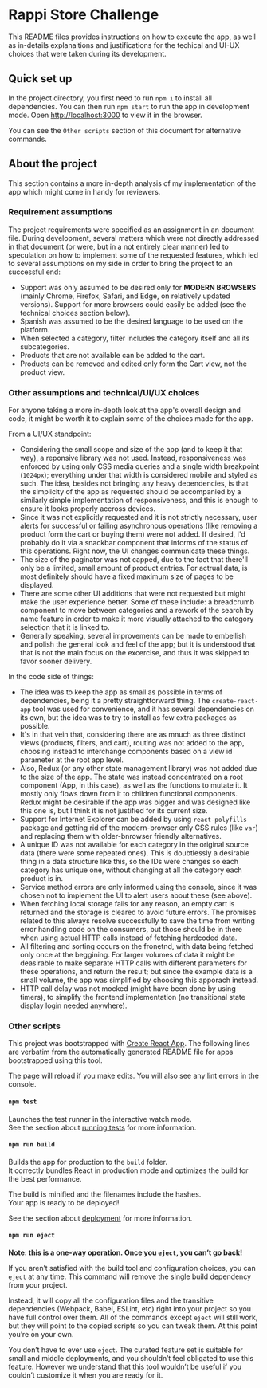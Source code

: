# Rappi Store Challenge
This README files provides instructions on how to execute the app, as well as in-details explanaitions and justifications for the techical and UI-UX choices that were taken during its development.

## Quick set up
In the project directory, you first need to run `npm i` to install all dependencies.
You can then  run `npm start` to run the app in development mode.
Open [http://localhost:3000](http://localhost:3000) to view it in the browser.

You can see the `Other scripts` section of this document for alternative commands.

## About the project
This section contains a more in-depth analysis of my implementation of the app which might come in handy for reviewers.

### Requirement assumptions
The project requirements were specified as an assignment in an document file. During development, several matters which were not directly addressed in that document (or were, but in a not entirely clear manner) led to speculation on how to implement some of the requested features, which led to several assumptions on my side in order to bring the project to an successful end:

- Support was only assumed to be desired only for **MODERN BROWSERS** (mainly Chrome, Firefox, Safari, and Edge, on relatively updated versions). Support for more browsers could easily be added (see the technical choices section below).
- Spanish was assumed to be the desired language to be used on the platform.
- When selected a category, filter includes the category itself and all its subcategories.
- Products that are not available can be added to the cart.
- Products can be removed and edited only form the Cart view, not the product view.

### Other assumptions and technical/UI/UX choices
For anyone taking a more in-depth look at the app's overall design and code, it might be worth it to explain some of the choices made for the app. 

From a UI/UX standpoint:

- Considering the small scope and size of the app (and to keep it that way), a reponsive library was not used. Instead, responsiveness was enforced by using only CSS media queries and  a single width breakpoint (`1024px`); everything under that width is considered mobile and styled as such. The idea, besides not bringing any heavy dependencies, is that the simplicity of the app as requested should be accompanied by a similarly simple implementation of responsiveness, and this is enough to ensure it looks properly accross devices.
- Since it was not explicitly requested and it is not strictly necessary, user alerts for successful or failing asynchronous operations (like removing a product form the cart or buying them) were not added. If desired, I'd probably do it via a snackbar component that informs of the status of this operations. Right now, the UI changes communicate these things.
- The size of the paginator was not capped, due to the fact that there'll only be a limited, small amount of product entries. For actrual data, is most definitely should have a fixed maximum size of pages to be displayed.
- There are some other UI additions that were not requested but might make the user experience better. Some of these include: a breadcrumb component to move between categories and a rework of the search by name feature in order to make it more visually attached to the category selection that it is linked to.
- Generally speaking, several improvements can be made to embellish and polish the general look and feel of the app; but it is understood that that is not the main focus on the excercise, and thus it was skipped to favor sooner delivery.

In the code side of things:

- The idea was to keep the app as small as possible in terms of dependencies, being it a pretty straightforward thing. The `create-react-app` tool was used for convenience, and it has several dependencies on its own, but the idea was to try to install as few extra packages as possible.
- It's in that vein that, considering there are as mnuch as three distinct views (products, filters, and cart), routing was not added to the app, choosing instead to interchange components based on a view id parameter at the root app level.
- Also, Redux (or any other state management library) was not added due to the size of the app. The state was instead concentrated on a root component (App, in this case), as well as the functions to mutate it. It mostly only flows down from it to children functional components. Redux might be desirable if the app was bigger and was designed like this one is, but I think it is not justified for its current size.
- Support for Internet Explorer can be added by using `react-polyfills` package and getting rid of the modern-browser only CSS rules (like `var`) and replacing them with older-bnrowser friendly alternatives.
- A unique ID was not available for each category in the original source data (there were some repeated ones). This is doubtlessly a desirable thing in a data structure like this, so the IDs were changes so each category has unique one, without changing at all the category each product is in.
- Service method errors are only informed using the console, since it was chosen not to implement the UI to alert users about these (see above).
- When fetching local storage fails for any reason, an empty cart is returned and the storage is cleared to avoid future errors. The promises related to this always resolve successfully to save the time from writing error handling code on the consumers, but those should be in there when using actual HTTP calls instead of fetching hardcoded data.
- All filtering and sorting occurs on the fronetnd, with data being fetched only once at the beggining. For larger volumes of data it might be deasirable to make separate HTTP calls with different parameters for these operations, and return the result; but since the example data is a small volume, the app was simplified by choosing this apporach instead.
- HTTP call delay was not mocked (might have been done by using timers), to simplify the frontend implementation (no transitional state display login needed anywhere).

### Other scripts

This project was bootstrapped with [Create React App](https://github.com/facebook/create-react-app). The following lines are verbatim from the automatically generated README file for apps bootstrapped using this tool.

The page will reload if you make edits. You will also see any lint errors in the console.

#### `npm test`

Launches the test runner in the interactive watch mode.<br>
See the section about [running tests](https://facebook.github.io/create-react-app/docs/running-tests) for more information.

#### `npm run build`

Builds the app for production to the `build` folder.<br>
It correctly bundles React in production mode and optimizes the build for the best performance.

The build is minified and the filenames include the hashes.<br>
Your app is ready to be deployed!

See the section about [deployment](https://facebook.github.io/create-react-app/docs/deployment) for more information.

#### `npm run eject`

**Note: this is a one-way operation. Once you `eject`, you can’t go back!**

If you aren’t satisfied with the build tool and configuration choices, you can `eject` at any time. This command will remove the single build dependency from your project.

Instead, it will copy all the configuration files and the transitive dependencies (Webpack, Babel, ESLint, etc) right into your project so you have full control over them. All of the commands except `eject` will still work, but they will point to the copied scripts so you can tweak them. At this point you’re on your own.

You don’t have to ever use `eject`. The curated feature set is suitable for small and middle deployments, and you shouldn’t feel obligated to use this feature. However we understand that this tool wouldn’t be useful if you couldn’t customize it when you are ready for it.

